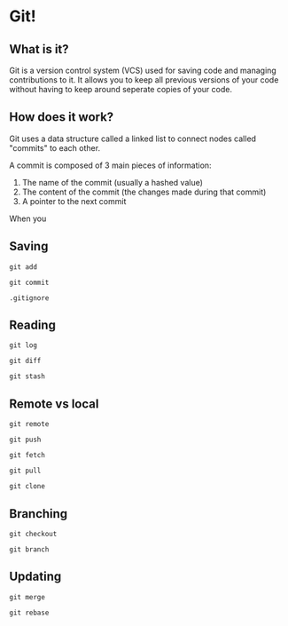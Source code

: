 # Git!



## What is it?

Git is a version control system (VCS) used for saving code and managing contributions to it. It allows you to keep all previous versions of your code without having to keep around seperate copies of your code.

## How does it work?

Git uses a data structure called a linked list to connect nodes called "commits" to each other.

A commit is composed of 3 main pieces of information:
1. The name of the commit (usually a hashed value)
2. The content of the commit (the changes made during that commit)
3. A pointer to the next commit

When you 

## Saving 

`git add`

`git commit`

`.gitignore`

## Reading

`git log`

`git diff`

`git stash`


## Remote vs local

`git remote`

`git push`

`git fetch`

`git pull`

`git clone`

## Branching

`git checkout`

`git branch`

## Updating

`git merge`

`git rebase`